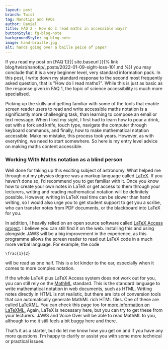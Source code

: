 ```yaml
---
layout: post
branch: Twist
tag: Nanotips and FAQs
author: Daniel
title: FAQ 2 - How do I read maths in accessible ways?
buttonStyle: fg-blog-note
backgroundStyle: bg-blog-note
image: hand-braille.jpg
alt: hands going over a baille peice of paper
---
```


If you read my post on [FAQ 1]({{ site.baseurl }}{% link blog/twist/nanotip/_posts/2022-01-09-sight-loss-101.md %}) you may conclude that it is a very beginner level, very standard information pack. In this post, I write down my standard response to the second most frequently asked question, that is "How do I read maths?". While this is just as basic as the response given in FAQ 1, the topic of science accessibility is much more specialised. 
<!-- excerpt-end -->

Picking up the skills and getting familiar with some of the tools that enable screen reader users to read and write accessible maths notation is a significantly more challenging task, than learning to compose an email or text message. When I lost my sight, I first had to learn how to pour a drink, eat with a fork and knife, touch type, navigate the computer through keyboard commands, and finally, how to make mathematical notation accessible. Make no mistake, this process took years. However, as with everything, we need to start somewhere. So here is my entry level advice on making maths content accessible.

### Working With Maths notation as a blind person

Well done for taking up this exciting subject of astronomy. What helped me through out my physics degree was a markup language called [LaTeX](https://latex.org/forum/app.php/page/about-latex?sid=1ddd340f012284039ce0723393a9094b). If you haven’t done so, I’d recommend you to get familiar with it. Once you know how to create your own notes in LaTeX or get access to them through your lecturers, writing and reading mathematical notation will be definitely possible. However, writing in LaTeX real time can be slower than hand writing, so I would also urge you to get student support to get you a scribe, who can transfer notes from PDF documents, or the blackboard into LaTeX for you.

In addition, I heavily relied on an open source software called [LaTeX Access project](http://latex-access.sourceforge.net). I believe you can still find it on the web. Installing this and using alongside JAWS will be a big improvement in the experience, as this programme allows the screen reader to read out LaTeX code in a much more verbal language. For example, the code
```
\frac{1}{2}
```
 will be read as one half. This is a lot kinder to the ear, especially when it comes to more complex notation.

If the whole LaTeX plus LaTeX Access system does not work out for you, you can still rely on the [MathML](https://www.w3.org/Math/) standard. This is the standard language to write mathematical notation in web documents, such as HTML. Writing notes directly in HTML is not realistic, but there are lots of conversion tools that can automatically generate MathML rich HTML files. One of these are called [LaTeXML](https://latexml.mathweb.org/about). You can check this page too for [more information on LaTeXML.](https://math.nist.gov/~BMiller/LaTeXML/) Again, LaTeX is necessary here, but you can try to get these from your lecturers. JAWS and Voice Over will be able to read MathML to you, although to me it still feels a bit buggy here and there.

That’s it as a starter, but do let me know how you get on and if you have any more questions. I’m happy to clarify or assist you with some more technical or practical issues.